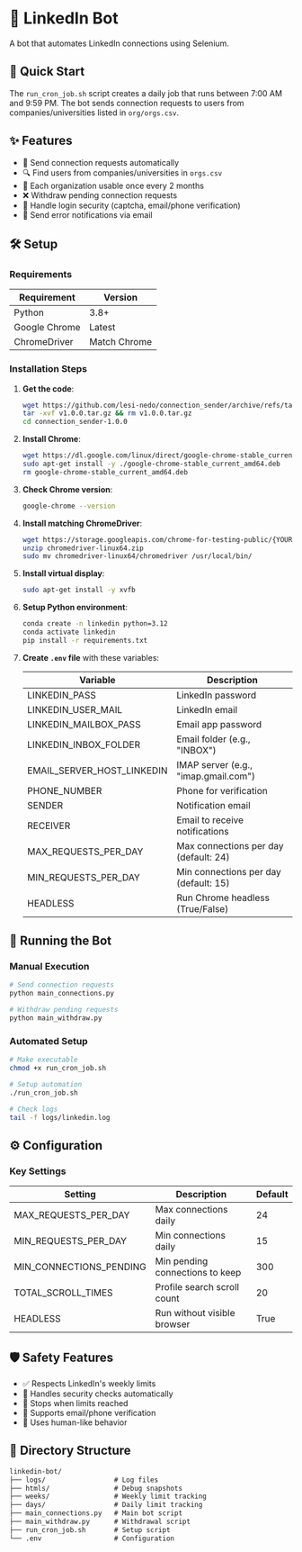 # 🤖 LinkedIn Bot

A bot that automates LinkedIn connections using Selenium.

## 🚀 Quick Start

The `run_cron_job.sh` script creates a daily job that runs between 7:00 AM and 9:59 PM. The bot sends connection requests to users from companies/universities listed in `org/orgs.csv`.

## ✨ Features

- 🔗 Send connection requests automatically
- 🔍 Find users from companies/universities in `orgs.csv`
- 🔄 Each organization usable once every 2 months
- ❌ Withdraw pending connection requests
- 🔐 Handle login security (captcha, email/phone verification)
- 📧 Send error notifications via email

## 🛠️ Setup

### Requirements

| Requirement | Version |
|-------------|---------|
| Python      | 3.8+    |
| Google Chrome | Latest |
| ChromeDriver | Match Chrome |

### Installation Steps

1. **Get the code**:
   ```bash
   wget https://github.com/lesi-nedo/connection_sender/archive/refs/tags/v1.0.0.tar.gz
   tar -xvf v1.0.0.tar.gz && rm v1.0.0.tar.gz
   cd connection_sender-1.0.0
   ```

2. **Install Chrome**:
   ```bash
   wget https://dl.google.com/linux/direct/google-chrome-stable_current_amd64.deb
   sudo apt-get install -y ./google-chrome-stable_current_amd64.deb
   rm google-chrome-stable_current_amd64.deb
   ```

3. **Check Chrome version**:
   ```bash
   google-chrome --version
   ```

4. **Install matching ChromeDriver**:
   ```bash
   wget https://storage.googleapis.com/chrome-for-testing-public/{YOUR_VERSION}/linux64/chromedriver-linux64.zip
   unzip chromedriver-linux64.zip
   sudo mv chromedriver-linux64/chromedriver /usr/local/bin/
   ```

5. **Install virtual display**:
   ```bash
   sudo apt-get install -y xvfb
   ```

6. **Setup Python environment**:
   ```bash
   conda create -n linkedin python=3.12
   conda activate linkedin
   pip install -r requirements.txt
   ```

7. **Create `.env` file** with these variables:

   | Variable | Description |
   |----------|-------------|
   | LINKEDIN_PASS | LinkedIn password |
   | LINKEDIN_USER_MAIL | LinkedIn email |
   | LINKEDIN_MAILBOX_PASS | Email app password |
   | LINKEDIN_INBOX_FOLDER | Email folder (e.g., "INBOX") |
   | EMAIL_SERVER_HOST_LINKEDIN | IMAP server (e.g., "imap.gmail.com") |
   | PHONE_NUMBER | Phone for verification |
   | SENDER | Notification email |
   | RECEIVER | Email to receive notifications |
   | MAX_REQUESTS_PER_DAY | Max connections per day (default: 24) |
   | MIN_REQUESTS_PER_DAY | Min connections per day (default: 15) |
   | HEADLESS | Run Chrome headless (True/False) |

## 🚀 Running the Bot

### Manual Execution

```bash
# Send connection requests
python main_connections.py

# Withdraw pending requests
python main_withdraw.py
```

### Automated Setup

```bash
# Make executable
chmod +x run_cron_job.sh

# Setup automation
./run_cron_job.sh

# Check logs
tail -f logs/linkedin.log
```

## ⚙️ Configuration

### Key Settings

| Setting | Description | Default |
|---------|-------------|---------|
| MAX_REQUESTS_PER_DAY | Max connections daily | 24 |
| MIN_REQUESTS_PER_DAY | Min connections daily | 15 |
| MIN_CONNECTIONS_PENDING | Min pending connections to keep | 300 |
| TOTAL_SCROLL_TIMES | Profile search scroll count | 20 |
| HEADLESS | Run without visible browser | True |

## 🛡️ Safety Features

- ✅ Respects LinkedIn's weekly limits
- 🔄 Handles security checks automatically
- 🚫 Stops when limits reached
- 📱 Supports email/phone verification
- 🤖 Uses human-like behavior

## 📂 Directory Structure

```markdown
linkedin-bot/
├── logs/                 # Log files
├── htmls/                # Debug snapshots
├── weeks/                # Weekly limit tracking
├── days/                 # Daily limit tracking
├── main_connections.py   # Main bot script
├── main_withdraw.py      # Withdrawal script
├── run_cron_job.sh       # Setup script
└── .env                  # Configuration
```
